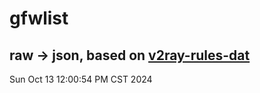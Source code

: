 # gfwlist
## raw -> json, based on [v2ray-rules-dat](https://github.com/Loyalsoldier/v2ray-rules-dat)
Sun Oct 13 12:00:54 PM CST 2024

